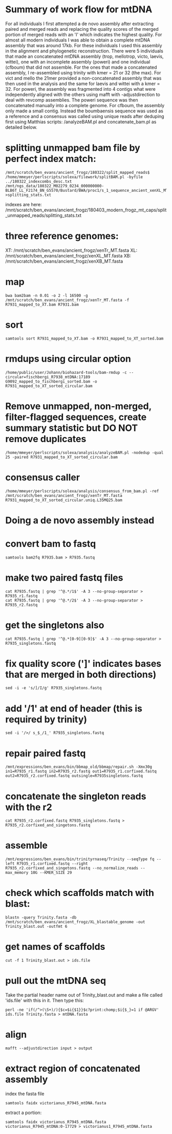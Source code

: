 # Summary of work flow for mtDNA

For all individuals I first attempted a de novo assembly after extracting paired and merged reads and replacing the quality scores of the merged portion of merged reads with an 'I' which indicates the highest quality.  For almost all modern individuals I was able to obtain a complete mtDNA assembly that was around 17kb.  For these individuals I used this assembly in the alignment and phylogenetic reconstruction.  There were 5 individuals that made an concatenated mtDNA assembly (trop, mellotrop, victo, laevis, wittei), one with an incomplete assembly (poweri) and one individual (cfboum) that did not assemble.  For the ones that made a concatenated assembly, I re-assembled using trinity with kmer = 21 or 32 (the max).  For vict and mello the 21mer provided a non-concatenated assembly that was then used in the analysis and the same for laevis and wittei with a kmer = 32.  For poweri, the assembly was fragmented into 4 contigs what were independently aligned with the others using mafft with -adjustdirection to deal with revcomp assemblies.  The poweri sequence was then concatenated manually into a complete genome.  For cfboum, the assembly only made a small contig.  Instead the boumbaensis sequence was used as a reference and a consensus was called using unique reads after deduping first using Matthias scripts: /analyzeBAM.pl and concatenate_bam.pl as detailed below.

# splitting unmapped bam file by perfect index match:
```
/mnt/scratch/ben_evans/ancient_frogz/180322/split_mapped_reads$ /home/mmeyer/perlscripts/solexa/filework/splitBAM.pl -byfile ../180322_indexcombs_desc.txt /mnt/ngs_data/180322_M02279_0234_000000000-BLB6T_LL_F2174_BN_G5570/Bustard/BWA/proc1/s_1_sequence_ancient_xenXL_MT.bam >splitting_stats.txt
```
indexes are here: /mnt/scratch/ben_evans/ancient_frogz/180403_modern_frogz_mt_caps/split_unmapped_reads/splitting_stats.txt

# three reference genomes:
XT: /mnt/scratch/ben_evans/ancient_frogz/xenTr_MT.fasta
XL: /mnt/scratch/ben_evans/ancient_frogz/xenXL_MT.fasta
XB: /mnt/scratch/ben_evans/ancient_frogz/xenXB_MT.fasta

# map 
```
bwa bam2bam -n 0.01 -o 2 -l 16500 -g /mnt/scratch/ben_evans/ancient_frogz/xenTr_MT.fasta -f R7931_mapped_to_XT.bam R7931.bam
```
# sort
```
samtools sort R7931_mapped_to_XT.bam -o R7931_mapped_to_XT_sorted.bam
```
# rmdups using circular option
```
/home/public/user/Johann/biohazard-tools/bam-rmdup -c --circular=fischbergi_R7938_mtDNA:17189 G9092_mapped_to_fischbergi_sorted.bam -o R7931_mapped_to_XT_sorted_circular.bam
```
# Remove unmapped, non-merged, filter-flagged sequences, create summary statistic but DO NOT remove duplicates
```
/home/mmeyer/perlscripts/solexa/analysis/analyzeBAM.pl -nodedup -qual 25 -paired R7931_mapped_to_XT_sorted_circular.bam 
```
# consensus caller
```
/home/mmeyer/perlscripts/solexa/analysis/consensus_from_bam.pl -ref /mnt/scratch/ben_evans/ancient_frogz/xenTr_MT.fasta R7931_mapped_to_XT_sorted_circular.uniq.L35MQ25.bam
```


# Doing a de novo assembly instead
# convert bam to fastq
```
samtools bam2fq R7935.bam > R7935.fastq
```
# make two paired fastq files
```
cat R7935.fastq | grep '^@.*/1$' -A 3 --no-group-separator > R7935_r1.fastq
cat R7935.fastq | grep '^@.*/2$' -A 3 --no-group-separator > R7935_r2.fastq
```
# get the singletons also
```
cat R7935.fastq | grep '^@.*[0-9][0-9]$' -A 3 --no-group-separator > R7935_singletons.fastq

```
# fix quality score (']' indicates bases that are merged in both directions)
```
sed -i -e 's/]/I/g' R7935_singletons.fastq
```
# add '/1' at end of header (this is required by trinity)
```
sed -i '/>/ s_$_/1_' R7935_singletons.fastq
```

# repair paired fastq
```
/mnt/expressions/ben_evans/bin/bbmap_old/bbmap/repair.sh -Xmx30g in1=R7935_r1.fastq in2=R7935_r2.fastq out1=R7935_r1.corfixed.fastq out2=R7935_r2.corfixed.fastq outsingle=R7935singletons.fastq
```
# concatenate the singleton reads with the r2
```
cat R7935_r2.corfixed.fastq R7935_singletons.fastq > R7935_r2.corfixed_and_singetons.fastq
```
# assemble 
```
/mnt/expressions/ben_evans/bin/trinityrnaseq/Trinity --seqType fq --left R7935_r1.corfixed.fastq --right R7935_r2.corfixed_and_singetons.fastq --no_normalize_reads --max_memory 10G --KMER_SIZE 29
```
# check which scaffolds match with blast:
```
blastn -query Trinity.fasta -db /mnt/scratch/ben_evans/ancient_frogz/XL_blastable_genome -out Trinity_blast.out -outfmt 6
```
# get names of scaffolds
```
cut -f 1 Trinity_blast.out > ids.file
```

# pull out the mtDNA seq

Take the partial header name out of Trinity_blast.out and make a file called 'ids.file' with this in it. Then type this:
```
perl -ne 'if(/^>(\S+)/){$c=$i{$1}}$c?print:chomp;$i{$_}=1 if @ARGV' ids.file Trinity.fasta > mtDNA.fasta
```
# align
```
mafft --adjustdirection input > output
```

# extract region of concatenated assembly
index the fasta file
```
samtools faidx victorianus_R7945_mtDNA.fasta
```
extract a portion:
```
samtools faidx victorianus_R7945_mtDNA.fasta victorianus_R7945_mtDNA:0-17729 > victorianus1_R7945_mtDNA.fasta
```
